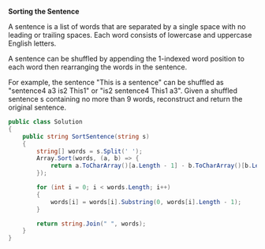 <b>Sorting the Sentence</b>

A sentence is a list of words that are separated by a single space with no leading or trailing spaces. Each word consists of lowercase and uppercase English letters.

A sentence can be shuffled by appending the 1-indexed word position to each word then rearranging the words in the sentence.

For example, the sentence "This is a sentence" can be shuffled as "sentence4 a3 is2 This1" or "is2 sentence4 This1 a3".
Given a shuffled sentence s containing no more than 9 words, reconstruct and return the original sentence.


```csharp
public class Solution
{
    public string SortSentence(string s)
    {
        string[] words = s.Split(' ');
        Array.Sort(words, (a, b) => {
            return a.ToCharArray()[a.Length - 1] - b.ToCharArray()[b.Length - 1];
        });

        for (int i = 0; i < words.Length; i++)
        {
            words[i] = words[i].Substring(0, words[i].Length - 1);
        }

        return string.Join(" ", words);
    }
}
